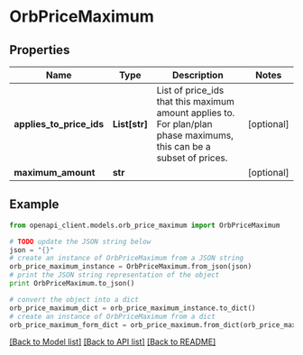 # OrbPriceMaximum


## Properties
Name | Type | Description | Notes
------------ | ------------- | ------------- | -------------
**applies_to_price_ids** | **List[str]** | List of price_ids that this maximum amount applies to. For plan/plan phase maximums, this can be a subset of prices. | [optional] 
**maximum_amount** | **str** |  | [optional] 

## Example

```python
from openapi_client.models.orb_price_maximum import OrbPriceMaximum

# TODO update the JSON string below
json = "{}"
# create an instance of OrbPriceMaximum from a JSON string
orb_price_maximum_instance = OrbPriceMaximum.from_json(json)
# print the JSON string representation of the object
print OrbPriceMaximum.to_json()

# convert the object into a dict
orb_price_maximum_dict = orb_price_maximum_instance.to_dict()
# create an instance of OrbPriceMaximum from a dict
orb_price_maximum_form_dict = orb_price_maximum.from_dict(orb_price_maximum_dict)
```
[[Back to Model list]](../README.md#documentation-for-models) [[Back to API list]](../README.md#documentation-for-api-endpoints) [[Back to README]](../README.md)


